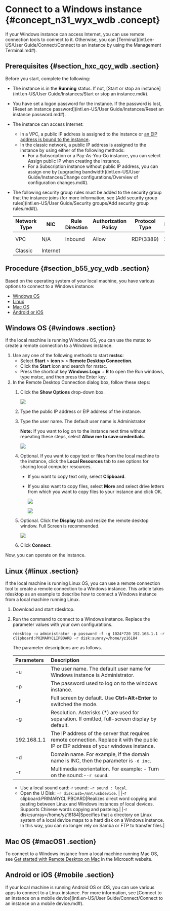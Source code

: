 # Connect to a Windows instance {#concept_n31_wyx_wdb .concept}

If your Windows instance can access Internet, you can use remote connection tools to connect to it. Otherwise, you can [Terminal](intl.en-US/User Guide/Connect/Connect to an instance by using the Management Terminal.md#).

## Prerequisites {#section_hxc_qcy_wdb .section}

Before you start, complete the following:

-   The instance is in the **Running** status. If not, [Start or stop an instance](intl.en-US/User Guide/Instances/Start or stop an instance.md#).
-   You have set a logon password for the instance. If the password is lost, [Reset an instance password](intl.en-US/User Guide/Instances/Reset an instance password.md#).
-   The instance can access Internet:
    -   In a VPC, a public IP address is assigned to the instance or [an EIP address is bound to the instance](https://www.alibabacloud.com/help/doc-detail/27714.htm).
    -   In the classic network, a public IP address is assigned to the instance by using either of the following methods:
        -   For a Subscription or a Pay-As-You-Go instance, you can select Assign public IP when creating the instance.
        -   For a Subscription instance without public IP address, you can assign one by [upgrading bandwidth](intl.en-US/User Guide/Instances/Change configurations/Overview of configuration changes.md#).
-   The following security group rules must be added to the security group that the instance joins \(for more information, see [Add security group rules](intl.en-US/User Guide/Security groups/Add security group rules.md#)\).

    |Network Type|NIC|Rule Direction|Authorization Policy|Protocol Type|Port Range|Authorization Type|Authorization Object|Priority|
    |------------|---|--------------|--------------------|-------------|----------|------------------|--------------------|--------|
    |VPC|N/A|Inbound|Allow|RDP\(3389\)|3389/3389|Address Field Access|0.0.0.0/0|1|
    |Classic|Internet|


## Procedure {#section_b55_ycy_wdb .section}

Based on the operating system of your local machine, you have various options to connect to a Windows instance:

-   [Windows OS](#windows)
-   [Linux](#linux)
-   [Mac OS](#macOS1)
-   [Android or iOS](#mobile)

## Windows OS {#windows .section}

If the local machine is running Windows OS, you can use the mstsc to create a remote connection to a Windows instance.

1.  Use any one of the following methods to start **mstsc**:
    -   Select **Start** \> **icon \>** \> **Remote Desktop Connection**.
    -   Click the **Start** icon and search for mstsc.
    -   Press the shortcut key **Windows Logo** + **R** to open the Run windows, type mstsc, and then press the Enter key.
2.  In the Remote Desktop Connection dialog box, follow these steps:
    1.  Click the **Show Options** drop-down box.

        ![](http://static-aliyun-doc.oss-cn-hangzhou.aliyuncs.com/assets/img/9622/5258_en-US.png)

    2.  Type the public IP address or EIP address of the instance.
    3.  Type the user name. The default user name is Administrator

        **Note:** If you want to log on to the instance next time without repeating these steps, select **Allow me to save credentials**.

        ![](http://static-aliyun-doc.oss-cn-hangzhou.aliyuncs.com/assets/img/9622/5259_en-US.png)

    4.  Optional. If you want to copy text or files from the local machine to the instance, click the **Local Resources** tab to see options for sharing local computer resources.
        -   If you want to copy text only, select **Clipboard**.
        -   If you also want to copy files, select **More** and select drive letters from which you want to copy files to your instance and click OK.

            ![](http://static-aliyun-doc.oss-cn-hangzhou.aliyuncs.com/assets/img/9622/5260_en-US.png)

            ![](http://static-aliyun-doc.oss-cn-hangzhou.aliyuncs.com/assets/img/9622/5261_en-US.png)

    5.  Optional. Click the **Display** tab and resize the remote desktop window. Full Screen is recommended.

        ![](http://static-aliyun-doc.oss-cn-hangzhou.aliyuncs.com/assets/img/9622/5262_en-US.png)

    6.  Click **Connect**.

Now, you can operate on the instance.

## Linux {#linux .section}

If the local machine is running Linux OS, you can use a remote connection tool to create a remote connection to a Windows instance. This article takes rdesktop as an example to describe how to connect a Windows instance from a local machine running Linux.

1.  Download and start rdesktop.
2.  Run the command to connect to a Windows instance. Replace the parameter values with your own configurations.

    ```
    rdesktop -u administrator -p password -f -g 1024*720 192.168.1.1 -r clipboard:PRIMARYCLIPBOARD -r disk:sunray=/home/yz16184
    ```

    The parameter descriptions are as follows.

    |Parameters|Description|
    |:---------|:----------|
    |-u|The user name. The default user name for Windows instance is Administrator.|
    |-p|The password used to log on to the windows instance.|
    |-f|Full screen by default. Use **Ctrl**+**Alt**+**Enter** to switched the mode.|
    |-g|Resolution. Asterisks \(\*\) are used for separation. If omitted, full-screen display by default.|
    |192.168.1.1|The IP address of the server that requires remote connection. Replace it with the public IP or EIP address of your windows instance.|
    |-d|Domain name. For example, if the domain name is INC, then the parameter is `-d inc`.|
    |-r|Multimedia reorientation. For example:    -   Turn on the sound:-`-r sound`.
    -   Use a local sound card:-r sound: `-r sound : local`.
    -   Open the U Disk: `-r disk:usb=/mnt/usbdevice`.
|
    |-r clipboard:PRIMARYCLIPBOARD|Realizes direct word copying and pasting between Linux and Windows instances of local devices. Supports Chinese words copying and pasteing.|
    |-r disk:sunray=/home/yz16184|Specifies that a directory on Linux system of a local device maps to a hard disk on a Windows instance. In this way, you can no longer rely on Samba or FTP to transfer files.|


## Mac OS {#macOS1 .section}

To connect to a Windows instance from a local machine running Mac OS, see [Get started with Remote Desktop on Mac](https://docs.microsoft.com/zh-cn/windows-server/remote/remote-desktop-services/clients/remote-desktop-mac) in the Microsoft website.

## Android or iOS {#mobile .section}

If your local machine is running Android OS or iOS, you can use various apps to connect to a Linux instance. For more information, see [Connect to an instance on a mobile device](intl.en-US/User Guide/Connect/Connect to an instance on a mobile device.md#).

